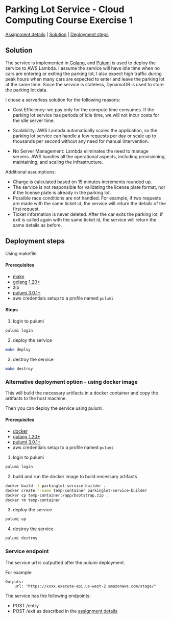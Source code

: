 # Parking Lot Service - Cloud Computing Course Exercise 1

[Assignment details](ASSIGNMENT-README.md#assignment) | [Solution](#solution) | [Deployment steps](#deployment-steps) 


## Solution 

The service is implemented in [Golang](https://go.dev/), and [Pulumi](https://www.pulumi.com/) is used to deploy the service to AWS Lambda. 
I assume the service will have idle time when no cars are entering or exiting the parking lot, I also expect high traffic during peak hours when many cars are expected to enter and leave the parking lot at the same time.
Since the service is stateless, DynamoDB is used to store the parking lot data.

I chose a serverless solution for the following reasons:

- Cost Efficiency: we pay only for the compute time consumes. If the parking lot service has periods of idle time, we will not incur costs for the idle server time.

- Scalability: AWS Lambda automatically scales the application, so the parking lot service can handle a few requests per day or scale up to thousands per second without any need for manual intervention.

- No Server Management: Lambda eliminates the need to manage servers. AWS handles all the operational aspects, including provisioning, maintaining, and scaling the infrastructure.


Additional assumptions:
- Charge is calculated based on 15 minutes increments rounded up.
- The service is not responsible for validating the license plate format, nor if the license plate is already in the parking lot.
- Possible race conditions are not handled. For example, if two requests are made with the same ticket id, the service will return the details of the first request.
- Ticket information is never deleted. After the car exits the parking lot, if exit is called again with the same ticket id, the service will return the same details as before.



## Deployment steps
Using makefile 
#### Prerequisites
- [make](https://www.incredibuild.com/integrations/gnu-make) 
- [golang 1.20+](https://go.dev/doc/install) 
- zip
- [pulumi 3.0.1+](https://www.pulumi.com/docs/install/)
- aws credentials setup to a profile named `pulumi`

#### Steps
1. login to pulumi
``` bash
pulumi login
```
2. deploy the service 
``` bash 
make deploy
```
3. destroy the service
``` bash
make destroy
```


### Alternative deployment option - using docker image 
This will build the necessary artifacts in a docker container and copy the artifacts to the host machine.

Then you can deploy the service using pulumi.

#### Prerequisites
- [docker](https://docs.docker.com/get-docker/) 
- [golang 1.20+](https://go.dev/doc/install)
- [pulumi 3.0.1+](https://www.pulumi.com/docs/install/)
- aws credentials setup to a profile named `pulumi` 

1. login to pulumi
``` bash
pulumi login
```
2. build and run the docker image to build necessary artifacts
``` bash
docker build -t parkinglot-service-builder .
docker create --name temp-container parkinglot-service-builder
docker cp temp-container:/app/bootstrap.zip .
docker rm temp-container
```
3. deploy the service 
``` bash
pulumi up
```
4. destroy the service
``` bash
pulumi destroy
```

### Service endpoint
The service url is outputted after the pulumi deployment.

For example:
```
Outputs:
    url: "https://xxxx.execute-api.us-west-2.amazonaws.com/stage/"
```
The service has the following endpoints:
- POST /entry
- POST /exit
as described in the [assignment details](ASSIGNMENT-README.md#assignment)